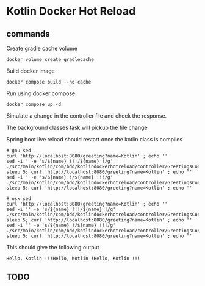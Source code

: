 # Kotlin Docker Hot Reload

## commands
Create gradle cache volume
```shell
docker volume create gradlecache
```

Build docker image
```shell
docker compose build --no-cache
```

Run using docker compose
```shell
docker compose up -d
```

Simulate a change in the controller file and check the response.

The background classes task will pickup the file change

Spring boot live reload should restart once the kotlin class is compiles

```shell
# gnu sed
curl 'http://localhost:8080/greeting?name=Kotlin' ; echo ''
sed -i'' -e 's/${name} !!!/${name} !/g' ./src/main/kotlin/com/bdd/kotlindockerhotreload/controller/GreetingsController.kt
sleep 5; curl 'http://localhost:8080/greeting?name=Kotlin' ; echo ''
sed -i'' -e 's/${name} !/${name} !!!/g' ./src/main/kotlin/com/bdd/kotlindockerhotreload/controller/GreetingsController.kt
sleep 5; curl 'http://localhost:8080/greeting?name=Kotlin' ; echo ''
```
```shell
# osx sed
curl 'http://localhost:8080/greeting?name=Kotlin' ; echo ''
sed -i '' -e 's/${name} !!!/${name} !/g' ./src/main/kotlin/com/bdd/kotlindockerhotreload/controller/GreetingsController.kt
sleep 5; curl 'http://localhost:8080/greeting?name=Kotlin' ; echo ''
sed -i '' -e 's/${name} !/${name} !!!/g' ./src/main/kotlin/com/bdd/kotlindockerhotreload/controller/GreetingsController.kt
sleep 5; curl 'http://localhost:8080/greeting?name=Kotlin' ; echo ''
```

This should give the following output
```
Hello, Kotlin !!!Hello, Kotlin !Hello, Kotlin !!!
```

## TODO
